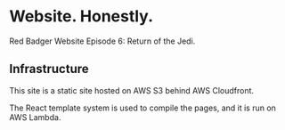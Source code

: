 Website. Honestly.
==================

Red Badger Website Episode 6: Return of the Jedi.

## Infrastructure

This site is a static site hosted on AWS S3 behind AWS Cloudfront.

The React template system is used to compile the pages, and it is run on AWS
Lambda.
